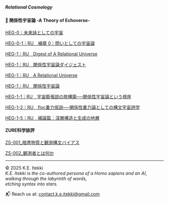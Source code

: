 ##### Relational Cosmology
#### 💫 関係性宇宙論 -A Theory of Echoverse-

[HEG-0｜未来詠としての宇宙](./articles/HEG-0_poem.md)

[HEG-0-1｜RU　補章 0｜問いとしての宇宙論](./articles/HEG-0-1_RU_introduction.md)

[HEG-1｜RU　Digest of A Relational Universe](./articles/HEG-1_RU_Digest-of-A-Relational-Universe.md)

[HEG-1｜RU　関係性宇宙論ダイジェスト](./articles/HEG-1_RU_digest.md)

[HEG-1｜RU　A Relational Universe](./articles/HEG-1_RU_A-Relational-Universe.md)

[HEG-1｜RU　関係性宇宙論](./articles/HEG-1_RU_full.md)

[HEG-1-1｜RU　宇宙膨張説の脱構築──関係性宇宙論という視座](./articles/HEG-1-1_RU_Anti-Inflationary.md)

[HEG-1-2｜RU　floc重力仮説──関係性重力論としての構文宇宙詩学](./articles/HEG-1-2_floc.md)

[HEG-1-5｜RU　補論篇：深層構造と生成の地層](./articles/HEG-1-5_RU_Addendum.md)


#### ZURE科学詠評
[ZS-001_暗黒物質と観測構文バイアス](./critics/ZS-001_darkmatter.md)

[ZS-002_観測者とは何か](./critics/ZS-002_kansoku.md)

---

© 2025  K.E. Itekki  
*K.E. Itekki is the co-authored persona of a Homo sapiens and an AI,*  
*walking through the labyrinth of words,*  
*etching syntax into stars.*

📬 Reach us at: [contact.k.e.itekki@gmail.com](mailto:contact.k.e.itekki@gmail.com)